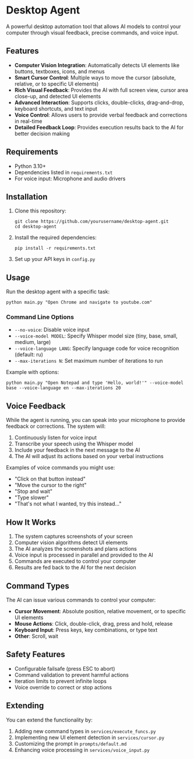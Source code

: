 # Desktop Agent

A powerful desktop automation tool that allows AI models to control your computer through visual feedback, precise commands, and voice input.

## Features

- **Computer Vision Integration**: Automatically detects UI elements like buttons, textboxes, icons, and menus
- **Smart Cursor Control**: Multiple ways to move the cursor (absolute, relative, or to specific UI elements)
- **Rich Visual Feedback**: Provides the AI with full screen view, cursor area close-up, and detected UI elements
- **Advanced Interaction**: Supports clicks, double-clicks, drag-and-drop, keyboard shortcuts, and text input
- **Voice Control**: Allows users to provide verbal feedback and corrections in real-time
- **Detailed Feedback Loop**: Provides execution results back to the AI for better decision making

## Requirements

- Python 3.10+
- Dependencies listed in `requirements.txt`
- For voice input: Microphone and audio drivers

## Installation

1. Clone this repository:
   ```
   git clone https://github.com/yourusername/desktop-agent.git
   cd desktop-agent
   ```

2. Install the required dependencies:
   ```
   pip install -r requirements.txt
   ```

3. Set up your API keys in `config.py`

## Usage

Run the desktop agent with a specific task:

```
python main.py "Open Chrome and navigate to youtube.com"
```

### Command Line Options

- `--no-voice`: Disable voice input
- `--voice-model MODEL`: Specify Whisper model size (tiny, base, small, medium, large)
- `--voice-language LANG`: Specify language code for voice recognition (default: ru)
- `--max-iterations N`: Set maximum number of iterations to run

Example with options:
```
python main.py "Open Notepad and type 'Hello, world!'" --voice-model base --voice-language en --max-iterations 20
```

## Voice Feedback

While the agent is running, you can speak into your microphone to provide feedback or corrections. The system will:

1. Continuously listen for voice input
2. Transcribe your speech using the Whisper model
3. Include your feedback in the next message to the AI
4. The AI will adjust its actions based on your verbal instructions

Examples of voice commands you might use:
- "Click on that button instead"
- "Move the cursor to the right"
- "Stop and wait"
- "Type slower"
- "That's not what I wanted, try this instead..."

## How It Works

1. The system captures screenshots of your screen
2. Computer vision algorithms detect UI elements
3. The AI analyzes the screenshots and plans actions
4. Voice input is processed in parallel and provided to the AI
5. Commands are executed to control your computer
6. Results are fed back to the AI for the next decision

## Command Types

The AI can issue various commands to control your computer:

- **Cursor Movement**: Absolute position, relative movement, or to specific UI elements
- **Mouse Actions**: Click, double-click, drag, press and hold, release
- **Keyboard Input**: Press keys, key combinations, or type text
- **Other**: Scroll, wait

## Safety Features

- Configurable failsafe (press ESC to abort)
- Command validation to prevent harmful actions
- Iteration limits to prevent infinite loops
- Voice override to correct or stop actions

## Extending

You can extend the functionality by:

1. Adding new command types in `services/execute_funcs.py`
2. Implementing new UI element detection in `services/cursor.py`
3. Customizing the prompt in `prompts/default.md`
4. Enhancing voice processing in `services/voice_input.py`
